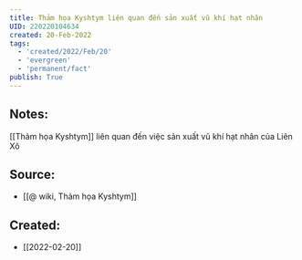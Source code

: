 ```yaml
---
title: Thảm họa Kyshtym liên quan đến sản xuất vũ khí hạt nhân
UID: 220220104634
created: 20-Feb-2022
tags:
  - 'created/2022/Feb/20'
  - 'evergreen'
  - 'permanent/fact'
publish: True
---
```

## Notes:
[[Thảm họa Kyshtym]] liên quan đến việc sản xuất vũ khí hạt nhân của Liên Xô

## Source:
- [[@ wiki, Thảm họa Kyshtym]]


## Created:
- [[2022-02-20]]
